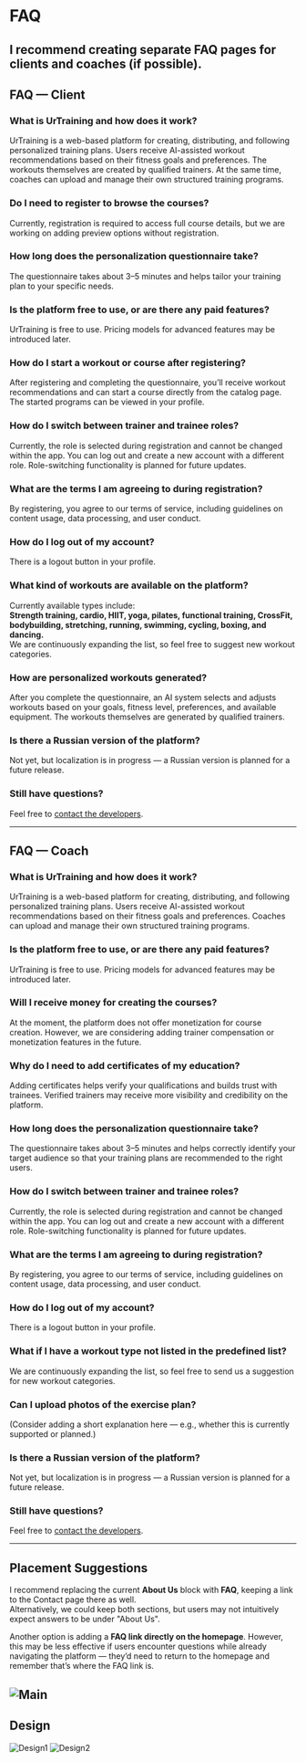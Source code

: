 # FAQ

I recommend creating **separate FAQ pages** for clients and coaches (if possible). 
---

## FAQ — Client

### What is UrTraining and how does it work?
UrTraining is a web-based platform for creating, distributing, and following personalized training plans. Users receive AI-assisted workout recommendations based on their fitness goals and preferences. The workouts themselves are created by qualified trainers. At the same time, coaches can upload and manage their own structured training programs.

### Do I need to register to browse the courses?
Currently, registration is required to access full course details, but we are working on adding preview options without registration.

### How long does the personalization questionnaire take?
The questionnaire takes about 3–5 minutes and helps tailor your training plan to your specific needs.

### Is the platform free to use, or are there any paid features?
UrTraining is free to use. Pricing models for advanced features may be introduced later.

### How do I start a workout or course after registering?
After registering and completing the questionnaire, you’ll receive workout recommendations and can start a course directly from the catalog page. The started programs can be viewed in your profile.

### How do I switch between trainer and trainee roles?
Currently, the role is selected during registration and cannot be changed within the app. You can log out and create a new account with a different role. Role-switching functionality is planned for future updates.

### What are the terms I am agreeing to during registration?
By registering, you agree to our terms of service, including guidelines on content usage, data processing, and user conduct.

### How do I log out of my account?
There is a logout button in your profile.

### What kind of workouts are available on the platform?
Currently available types include:  
**Strength training, cardio, HIIT, yoga, pilates, functional training, CrossFit, bodybuilding, stretching, running, swimming, cycling, boxing, and dancing.**  
We are continuously expanding the list, so feel free to suggest new workout categories.

### How are personalized workouts generated?
After you complete the questionnaire, an AI system selects and adjusts workouts based on your goals, fitness level, preferences, and available equipment. The workouts themselves are generated by qualified trainers.

### Is there a Russian version of the platform?
Not yet, but localization is in progress — a Russian version is planned for a future release.

### Still have questions?
Feel free to [contact the developers](#).

---

## FAQ — Coach

### What is UrTraining and how does it work?
UrTraining is a web-based platform for creating, distributing, and following personalized training plans. Users receive AI-assisted workout recommendations based on their fitness goals and preferences. Coaches can upload and manage their own structured training programs.

### Is the platform free to use, or are there any paid features?
UrTraining is free to use. Pricing models for advanced features may be introduced later.

### Will I receive money for creating the courses?
At the moment, the platform does not offer monetization for course creation. However, we are considering adding trainer compensation or monetization features in the future.

### Why do I need to add certificates of my education?
Adding certificates helps verify your qualifications and builds trust with trainees. Verified trainers may receive more visibility and credibility on the platform.

### How long does the personalization questionnaire take?
The questionnaire takes about 3–5 minutes and helps correctly identify your target audience so that your training plans are recommended to the right users.

### How do I switch between trainer and trainee roles?
Currently, the role is selected during registration and cannot be changed within the app. You can log out and create a new account with a different role. Role-switching functionality is planned for future updates.

### What are the terms I am agreeing to during registration?
By registering, you agree to our terms of service, including guidelines on content usage, data processing, and user conduct.

### How do I log out of my account?
There is a logout button in your profile.

### What if I have a workout type not listed in the predefined list?
We are continuously expanding the list, so feel free to send us a suggestion for new workout categories.

### Can I upload photos of the exercise plan?
(Consider adding a short explanation here — e.g., whether this is currently supported or planned.)

### Is there a Russian version of the platform?
Not yet, but localization is in progress — a Russian version is planned for a future release.

### Still have questions?
Feel free to [contact the developers](#).

---

## Placement Suggestions

I recommend replacing the current **About Us** block with **FAQ**, keeping a link to the Contact page there as well.  
Alternatively, we could keep both sections, but users may not intuitively expect answers to be under "About Us".

Another option is adding a **FAQ link directly on the homepage**. However, this may be less effective if users encounter questions while already navigating the platform — they’d need to return to the homepage and remember that’s where the FAQ link is.

![Main](https://github.com/IU-Capstone-Project-2025/UrTraining/blob/main/docs/imgs/faq2_design.png)
---

## Design

![Design1](https://github.com/IU-Capstone-Project-2025/UrTraining/blob/main/docs/imgs/faq_design.png)
![Design2](https://github.com/IU-Capstone-Project-2025/UrTraining/blob/main/docs/imgs/faq2_design.png)

